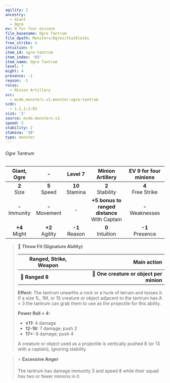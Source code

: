 ```yaml
---
agility: 2
ancestry:
  - Giant
  - Ogre
ev: 9 for four minions
file_basename: Ogre Tantrum
file_dpath: Monsters/Ogres/Statblocks
free_strike: 4
intuition: 0
item_id: ogre-tantrum
item_index: '03'
item_name: Ogre Tantrum
level: 7
might: 4
presence: -1
reason: -1
roles:
  - Minion Artillery
scc:
  - mcdm.monsters.v1:monster:ogre-tantrum
scdc:
  - 1.1.1:2:03
size: '2'
source: mcdm.monsters.v1
speed: 5
stability: 2
stamina: '10'
type: monster
---
```


###### Ogre Tantrum

|     Giant, Ogre     |          -          |       Level 7       |                 Minion Artillery                  | EV 9 for four minions  |
| :-----------------: | :-----------------: | :-----------------: | :-----------------------------------------------: | :--------------------: |
|   **2**<br/> Size   |  **5**<br/> Speed   | **10**<br/> Stamina |               **2**<br/> Stability                | **4**<br/> Free Strike |
| **-**<br/> Immunity | **-**<br/> Movement |          -          | **+5 bonus to ranged distance**<br/> With Captain | **-**<br/> Weaknesses  |
|  **+4**<br/> Might  | **+2**<br/> Agility | **-1**<br/> Reason  |               **0**<br/> Intuition                |  **-1**<br/> Presence  |

> 🏹 **Throw Fit (Signature Ability)**
>
> | **Ranged, Strike, Weapon** |                          **Main action** |
> | -------------------------- | ---------------------------------------: |
> | **📏 Ranged 8**            | **🎯 One creature or object per minion** |
>
> **Effect:** The tantrum unearths a rock or a hunk of terrain and tosses it. If a size 1L, 1M, or 1S creature or object adjacent to the tantrum has A < 3 the tantrum can grab them to use as the projectile for this ability.
>
> **Power Roll + 4:**
>
> - **≤11:** 4 damage
> - **12-16:** 7 damage; push 2
> - **17+:** 8 damage; push 4
>
> A creature or object used as a projectile is vertically pushed 8 (or 13 with a captain), ignoring stability.

> ⭐️ **Excessive Anger**
>
> The tantrum has damage immunity 3 and speed 8 while their squad has two or fewer minions in it.
